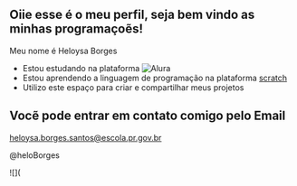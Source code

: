 ## Oiie esse é o meu perfil, seja bem vindo as minhas programaçoẽs! 

Meu nome é Heloysa Borges
- Estou estudando na plataforma ![Alura](https://www.alura.com.br/)
- Estou aprendendo a linguagem de programação na plataforma [scratch](https://scratch.mit.edu/)
- Utilizo este espaço para criar e compartilhar meus projetos


## Vocẽ pode entrar em contato comigo pelo Email

heloysa.borges.santos@escola.pr.gov.br

@heloBorges



![](


